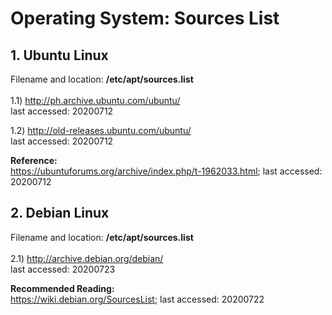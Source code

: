 # Operating System: Sources List
## 1. Ubuntu Linux
Filename and location: <b>/etc/apt/sources.list</b><br/>
<br/>
1.1) http://ph.archive.ubuntu.com/ubuntu/<br/>
last accessed: 20200712

1.2) http://old-releases.ubuntu.com/ubuntu/<br/>
last accessed: 20200712

<b>Reference:</b><br/>
https://ubuntuforums.org/archive/index.php/t-1962033.html;
last accessed: 20200712

## 2. Debian Linux
Filename and location: <b>/etc/apt/sources.list</b><br/>
<br/>
2.1) http://archive.debian.org/debian/<br/>
last accessed: 20200723

<b>Recommended Reading:</b><br/>
https://wiki.debian.org/SourcesList;
last accessed: 20200722
